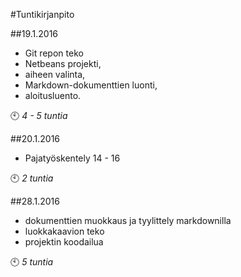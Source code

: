 #Tuntikirjanpito

##19.1.2016 

- Git repon teko
- Netbeans projekti,
- aiheen valinta, 
- Markdown-dokumenttien luonti, 
- aloitusluento.

:clock10: *4 - 5 tuntia*

##20.1.2016 
- Pajatyöskentely 14 - 16

:clock10: *2 tuntia*

##28.1.2016
- dokumenttien muokkaus ja tyylittely markdownilla
- luokkakaavion teko
- projektin koodailua

:clock10: *5 tuntia*

